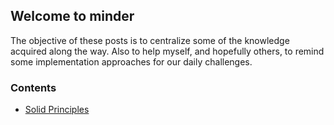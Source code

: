 ## Welcome to minder

The objective of these posts is to centralize some of the knowledge acquired along the way. 
Also to help myself, and hopefully others, to remind some implementation approaches for our daily challenges.

### Contents
- [Solid Principles](https://pmorita.github.io/minder/solid.md)

